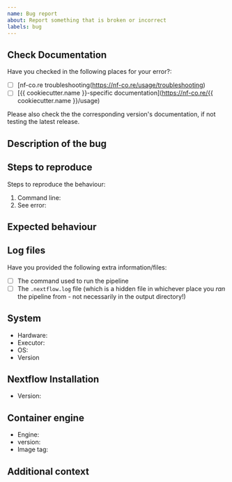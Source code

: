 ```yaml
---
name: Bug report
about: Report something that is broken or incorrect
labels: bug
---
```


<!--
# {{ cookiecutter.name }} bug report

Hi there!

Thanks for telling us about a problem with the pipeline.
Please delete this text and anything that's not relevant from the template below:
-->

## Check Documentation

Have you checked in the following places for your error?:

- [ ] [nf-co.re troubleshooting(https://nf-co.re/usage/troubleshooting)
- [ ] [{{ cookiecutter.name }}-specific documentation](https://nf-co.re/{{ cookiecutter.name }}/usage)

Please also check the the corresponding version's documentation, if not
testing the latest release.

## Description of the bug

<!-- A clear and concise description of what the bug is. -->

## Steps to reproduce

Steps to reproduce the behaviour:

1. Command line: <!-- [e.g. `nextflow run ...`] -->
2. See error: <!-- [Please provide your error message] -->

## Expected behaviour

<!-- A clear and concise description of what you expected to happen. -->

## Log files

Have you provided the following extra information/files:

- [ ] The command used to run the pipeline
- [ ] The `.nextflow.log` file (which is a hidden file in whichever place you _ran_
   the pipeline from - not necessarily in the output directory!)

## System

- Hardware: <!-- [e.g. HPC, Desktop, Cloud...] -->
- Executor: <!-- [e.g. slurm, local, awsbatch...] -->
- OS: <!-- [e.g. CentOS Linux, macOS, Linux Mint...] -->
- Version <!-- [e.g. 7, 10.13.6, 18.3...] -->

## Nextflow Installation

- Version: <!-- [e.g. 19.10.0] -->

## Container engine

- Engine: <!-- [e.g. Conda, Docker, Singularity or Podman] -->
- version: <!-- [e.g. 1.0.0] -->
- Image tag: <!-- [e.g. {{ cookiecutter.name_docker }}:1.0.0] -->

## Additional context

<!-- Add any other context about the problem here. -->

